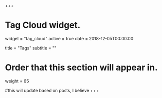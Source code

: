 +++
# Tag Cloud widget.
widget = "tag_cloud"
active = true
date = 2018-12-05T00:00:00

title = "Tags"
subtitle = ""

# Order that this section will appear in.
weight = 65

#this will update based on posts, I believe
+++
